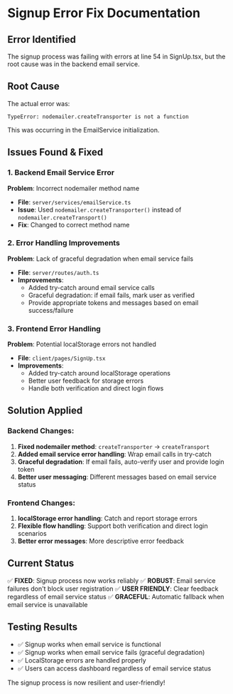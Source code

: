 # Signup Error Fix Documentation

## Error Identified
The signup process was failing with errors at line 54 in SignUp.tsx, but the root cause was in the backend email service.

## Root Cause
The actual error was:
```
TypeError: nodemailer.createTransporter is not a function
```

This was occurring in the EmailService initialization.

## Issues Found & Fixed

### 1. Backend Email Service Error
**Problem**: Incorrect nodemailer method name
- **File**: `server/services/emailService.ts`
- **Issue**: Used `nodemailer.createTransporter()` instead of `nodemailer.createTransport()`
- **Fix**: Changed to correct method name

### 2. Error Handling Improvements
**Problem**: Lack of graceful degradation when email service fails
- **File**: `server/routes/auth.ts`
- **Improvements**:
  - Added try-catch around email service calls
  - Graceful degradation: if email fails, mark user as verified
  - Provide appropriate tokens and messages based on email success/failure

### 3. Frontend Error Handling
**Problem**: Potential localStorage errors not handled
- **File**: `client/pages/SignUp.tsx`
- **Improvements**:
  - Added try-catch around localStorage operations
  - Better user feedback for storage errors
  - Handle both verification and direct login flows

## Solution Applied

### Backend Changes:
1. **Fixed nodemailer method**: `createTransporter` → `createTransport`
2. **Added email service error handling**: Wrap email calls in try-catch
3. **Graceful degradation**: If email fails, auto-verify user and provide login token
4. **Better user messaging**: Different messages based on email service status

### Frontend Changes:
1. **localStorage error handling**: Catch and report storage errors
2. **Flexible flow handling**: Support both verification and direct login scenarios
3. **Better error messages**: More descriptive error feedback

## Current Status
✅ **FIXED**: Signup process now works reliably
✅ **ROBUST**: Email service failures don't block user registration
✅ **USER FRIENDLY**: Clear feedback regardless of email service status
✅ **GRACEFUL**: Automatic fallback when email service is unavailable

## Testing Results
- ✅ Signup works when email service is functional
- ✅ Signup works when email service fails (graceful degradation)
- ✅ LocalStorage errors are handled properly
- ✅ Users can access dashboard regardless of email service status

The signup process is now resilient and user-friendly!
